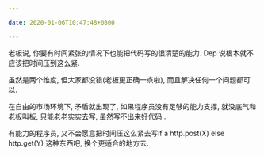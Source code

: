 ```yaml
---

date: 2020-01-06T10:47:48+0800

---
```


老板说, 你要有时间紧张的情况下也能把代码写的很清楚的能力. Dep 说根本就不应该把时间压到这么紧.

虽然是两个维度, 但大家都没错(老板更正确一点啦), 而且解决任何一个问题都可以.

在自由的市场环境下, 矛盾就出现了, 如果程序员没有足够的能力支撑, 就没底气和老板叫板, 只能老老实实去写, 虽然写不出来好代码..

有能力的程序员, 又不会愿意把时间压这么紧去写if a http.post(X) else http.get(Y) 这种东西吧, 换个更适合的地方去.
